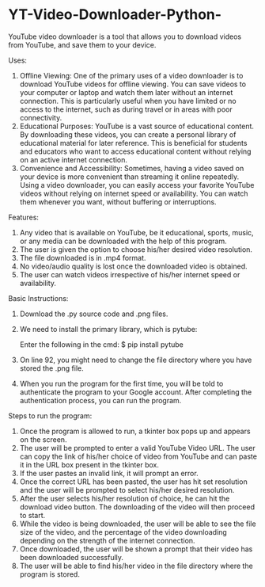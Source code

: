 # YT-Video-Downloader-Python-

YouTube video downloader is a tool that allows you to download videos from YouTube, and save them to your device.

Uses: 

1. Offline Viewing: One of the primary uses of a video downloader is to download YouTube videos for offline viewing. You can save videos to your computer or laptop and watch them later without an internet connection. This is particularly useful when you have limited or no access to the internet, such as during travel or in areas with poor connectivity.
2. Educational Purposes: YouTube is a vast source of educational content. By downloading these videos, you can create a personal library of educational material for later reference. This is beneficial for students and educators who want to access educational content without relying on an active internet connection.
3. Convenience and Accessibility: Sometimes, having a video saved on your device is more convenient than streaming it online repeatedly. Using a video downloader, you can easily access your favorite YouTube videos without relying on internet speed or availability. You can watch them whenever you want, without buffering or interruptions.

Features:

1. Any video that is available on YouTube, be it educational, sports, music, or any media can be downloaded with the help of this program.
2. The user is given the option to choose his/her desired video resolution.
3. The file downloaded is in .mp4 format.
4. No video/audio quality is lost once the downloaded video is obtained.
5. The user can watch videos irrespective of his/her internet speed or availability.

Basic Instructions:

1. Download the .py source code and .png files.
2. We need to install the primary library, which is pytube:

   Enter the following in the cmd:
   $ pip install pytube

3. On line 92, you might need to change the file directory where you have stored the .png file.
4. When you run the program for the first time, you will be told to authenticate the program to your Google account. After completing the authentication process, you can run the program.

Steps to run the program:

1. Once the program is allowed to run, a tkinter box pops up and appears on the screen.
2. The user will be prompted to enter a valid YouTube Video URL. The user can copy the link of his/her choice of video from YouTube and can paste it in the URL box present in the tkinter box.
3. If the user pastes an invalid link, it will prompt an error.
4. Once the correct URL has been pasted, the user has hit set resolution and the user will be prompted to select his/her desired resolution.
5. After the user selects his/her resolution of choice, he can hit the download video button. The downloading of the video will then proceed to start. 
6. While the video is being downloaded, the user will be able to see the  file size of the video, and the percentage of the video downloading depending on the strength of the internet connection.
7. Once downloaded, the user will be shown a prompt that their video has been downloaded successfully.
8. The user will be able to find his/her video in the file directory where the program is stored.





